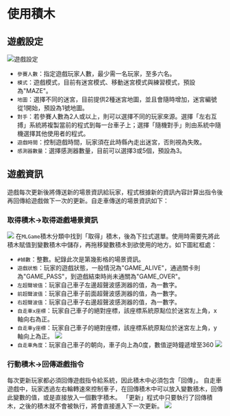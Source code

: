 # 使用積木
## 遊戲設定
![遊戲設定](https://i.imgur.com/iLfEV5Q.png)
* `參賽人數`：指定遊戲玩家人數，最少需一名玩家，至多六名。
* `模式`：遊戲模式，目前有迷宮模式、移動迷宮模式與練習模式，預設為"MAZE"。
* `地圖`：選擇不同的迷宮，目前提供2種迷宮地圖，並且會隨時增加，迷宮編號從1開始，預設為1號地圖。
* `對手`：若參賽人數為2人或以上，則可以選擇不同的玩家來源。選擇「左右互搏」系統將複製當前的程式到每一台車子上；選擇「隨機對手」則由系統中隨機選擇其他使用者的程式。
* `遊戲時間`：控制遊戲時間，玩家須在此時縣內走出迷宮，否則視為失敗。
* `感測器數量`：選擇感測器數量，目前可以選擇3或5個，預設為3。

## 遊戲資訊
遊戲每次更新後將傳送新的場景資訊給玩家，程式根據新的資訊內容計算出指令後再回傳給遊戲做下一次的更新。自走車傳送的場景資訊如下：
### 取得積木→取得遊戲場景資訊
![](https://i.imgur.com/I8yetHa.png)
    在`MLGame`積木分類中找到「取得」積木，後為下拉式選單。使用時需要先將此積木賦值到變數積木中儲存，再拖移變數積木到欲使用的地方。如下圖紅框處：
* `#幀數`：整數。紀錄此次是第幾影格的場景資訊。
* `遊戲狀態`：玩家的遊戲狀態，一般情況為"GAME_ALIVE"，通過關卡則為"GAME_PASS"，到遊戲結束時尚未通關為"GAME_OVER"。
* `左超聲坡值`：玩家自己車子左邊超聲波感測器的值，為一數字。
* `前超聲波值`：玩家自己車子前面超聲波感測器的值，為一數字。
* `右超聲波值`：玩家自己車子右邊超聲波感測器的值，為一數字。
* `自走車x座標`：玩家自己車子的絕對座標，該座標系統原點位於迷宮左上角，x軸向右為正。
* `自走車y座標`：玩家自己車子的絕對座標，該座標系統原點位於迷宮左上角，y軸向上為正。
![](https://i.imgur.com/4dcUjgr.png)
* `自走車角度`：玩家自己車子的朝向，車子向上為0度，數值逆時鐘遞增至360
![](https://i.imgur.com/CjycT8e.png)



### 行動積木→回傳遊戲指令
每次更新玩家都必須回傳遊戲指令給系統，因此積木中必須包含「回傳」。
自走車遊戲中，玩家透過左右輪轉速來控制車子，在回傳積木中可以放入變數積木，回傳此變數的值，或是直接放入一個數字積木。
「更新」程式中只要執行了回傳積木，之後的積木就不會被執行，將會直接進入下一次更新。
![](https://i.imgur.com/qg7UOWW.png)